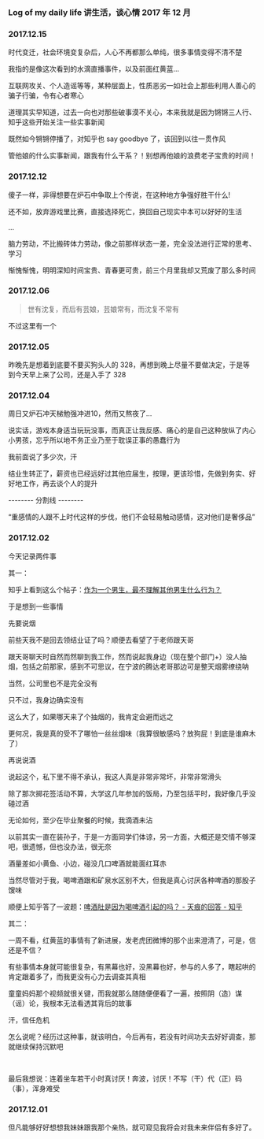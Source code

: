 ### Log of my daily life 讲生活，谈心情 2017 年 12 月


### 2017.12.15
<p>时代变迁，社会环境变复杂后，人心不再都那么单纯，很多事情变得不清不楚</p>
<p>我指的是像这次看到的水滴直播事件，以及前面红黄蓝...</p>
<p>互联网攻关、个人造谣等等，某种层面上，性质恶劣一如社会上那些利用人善心的骗子行骗，令有心者寒心</p>
<p>道理其实早知道，过去一向也对那些破事漠不关心，本来我就是因为锵锵三人行、知乎这些开始关注一些实事新闻</p>
<p>既然如今锵锵停播了，对知乎也 say goodbye 了，该回到以往一贯作风</p>
<p>管他娘的什么实事新闻，跟我有什么干系？！别想再他娘的浪费老子宝贵的时间！</p>


### 2017.12.12
<p>傻子一样，非得想要在炉石中争取上个传说，在这种地方争强好胜干什么!</p>
<p>还不如，放弃游戏里比赛，直接选择死亡，换回自己现实中本可以好好的生活</p>
<p>...</p>
<p>脑力劳动，不比搬砖体力劳动，像之前那样状态一差，完全没法进行正常的思考、学习</p>
<p>惭愧惭愧，明明深知时间宝贵、青春更可贵，前三个月里我却又荒废了那么多时间</p>


### 2017.12.06
<blockquote>
  <p>世有沈复，而后有芸娘，芸娘常有，而沈复不常有</p>
</blockquote>
<p>不过这里有一个</p>


### 2017.12.05
<p>昨晚先是想着到底要不要买狗头人的 328，再想到晚上尽量不要做决定，于是等到今天早上来了公司，还是入手了 328</p>


### 2017.12.04
<p>周日又炉石冲天梯勉强冲进10，然而又熬夜了...</p>
<p>说实话，游戏本身适当玩玩没事，而真正让我反感、痛心的是自己这种放纵了内心小男孩，忘乎所以地不务正业乃至于耽误正事的愚蠢行为</p>
<p>我前面说了多少次，汗</p>
<p>结业生转正了，薪资也已经远好过其他应届生，按理，更该珍惜，先做到务实、好好地工作，再去谈个人的提升</p>
<p>-------- 分割线 --------</p>
<p>“重感情的人跟不上时代这样的步伐，他们不会轻易触动感情，这对他们是奢侈品”</p>


### 2017.12.02
<p>今天记录两件事</p>
<p>其一：</p>
<p>知乎上看到这么个帖子：<a href="https://www.zhihu.com/question/68785074">作为一个男生，最不理解其他男生什么行为？</a></p>
<p>于是想到一些事情</p>
<p>先要说烟</p>
<p>前些天我不是回去领结业证了吗？顺便去看望了于老师跟天哥</p>
<p>跟天哥聊天时自然而然聊到我工作，然而说起我身边（现在整个部门+）没人抽烟，包括之前那家，感到不可思议，在宁波的腾达老哥那边可是整天烟雾缭绕呐</p>
<p>当然，公司里也不是完全没有</p>
<p>只不过，我身边确实没有</p>
<p>这么大了，如果哪天来了个抽烟的，我肯定会避而远之</p>
<p>更何况，我是真的受不了哪怕一丝丝烟味（我算很敏感吗？放狗屁！到底是谁麻木了）</p>
<p>再说说酒</p>
<p>说起这个，私下里不得不承认，我这人真是非常非常坏，非常非常滑头</p>
<p>除了那次掷花签活动不算，大学这几年参加的饭局，乃至包括平时，我好像几乎没碰过酒</p>
<p>无论如何，至少在毕业聚餐的时候，我滴酒未沾</p>
<p>以前其实一直在装孙子，于是一方面同学们体谅，另一方面，大概还是交情不够深吧，很遗憾，但也没办法，很无奈</p>
<p>酒量差如小黄鱼、小边，碰没几口啤酒就能面红耳赤</p>
<p>当然尽管对于我，喝啤酒跟和矿泉水区别不大，但我是真心讨厌各种啤酒的那股子馊味</p>
<p>顺便上知乎答了一波题：<a href="https://www.zhihu.com/question/19690528/answer/269736064">啤酒肚是因为喝啤酒引起的吗？ - 天痕的回答 - 知乎</a></p>
<p>其二：</p>
<p>一周不看，红黄蓝的事情有了新进展，发老虎团微博的那个出来澄清了，可是，信还是不信？</p>
<p>有些事情本身就可能很复杂，有黑幕也好，没黑幕也好，参与的人多了，瞎起哄的肯定跟着多了，而我更没有心力去调查其真相</p>
<p>童童妈妈那个视频就很关键，而我就那么随随便便看了一遍，按照阴（造）谋（谣）论，我根本无法看透其背后的故事</p>
<p>汗，信任危机</p>
<p>怎么说呢？经历过这种事，就该明白，今后再有，若没有时间功夫去好好调查，那就继续保持沉默吧</p>

&nbsp;

<p>最后我想说：连着坐车若干小时真讨厌！奔波，讨厌！不写（干）代（正）码（事），浑身难受</p>


### 2017.12.01
<p>但凡能够好好想想我妹妹跟我那个亲热，就可窥见我将会对我未来伴侣有多好了。</p>
